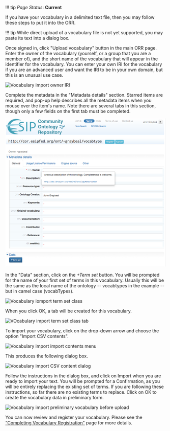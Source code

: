 !!! tip
    _Page Status_: **Current**

If you have your vocabulary in a delimited text file, then you may follow these steps to put it into the ORR. 

!!! tip
    While direct upload of a vocabulary file is not yet supported, you may paste its text into a dialog box.

Once signed in, click "Upload vocabulary" button in the main ORR page. 
Enter the owner of the vocabulary (yourself, or a group that you are a member of), 
and the short name of the vocabulary that will appear in the identifier for the vocabulary. 
You can enter your own IRI for the vocabulary if you are an advanced user and want the IRI to be in your own domain, 
but this is an unusual use case.

<img class="smallfloatright" alt="Vocabulary import owner IRI" src="../../img/cor/cor-vocabulary-import-owner-uri-20170108.png">

Complete the metadata in the "Metadata details" section. 
Starred items are required, and pop-up help describes all the metadata items when you mouse over the item's name. 
Note there are several tabs in this section, though only a few fields on the first tab must be completed.

![Vocabulary import metadata entry](../img/cor/cor-vocabulary-import-metadata-entry-20170108.png)

In the "Data" section, click on the *+Term set* button. 
You will be prompted for the name of your first set of terms in this vocabulary. 
Usually this will be the same as the local name of the ontology -- vocabtypes in the example -- but in camel case (vocabTypes). 

![Vocabulary iomport term set class](img/cor/cor-vocabulary-import-term-set-class-20170108.png)

When you click OK, a tab will be created for this vocabulary. 

![VOcabulary import term set class tab](img/cor/cor-vocabulary-import-term-set-class-tab-20170108.png)

To import your vocabulary, click on the drop-down arrow and choose the option "Import CSV contents". 

![Vocabulary import import contents menu](img/cor/cor-vocabulary-import-import-contents-menu-20170108.png)

This produces the following dialog box.

![Vocabulary import CSV content dialog](img/cor/cor-vocabulary-import-csv-content-dialog-20170108.png) 

Follow the instructions in the dialog box, and click on Import when you are ready to import your text. 
You will be prompted for a Confirmation, as you will be entirely replacing the existing set of terms. 
If you are following these instructions, so far there are no existing terms to replace. 
Click on OK to create the vocabulary data in preliminary form.

![Vocabulary import preliminary vocabulary before upload](img/cor/cor-vocabulary-import-preliminary-vocabulary-before-upload-20170108.png)

You can now review and register your vocabulary. 
Please see the [“Completing Vocabulary Registration"](http://mmisw.org/orrdoc/vocab/register.md) page for more details.
